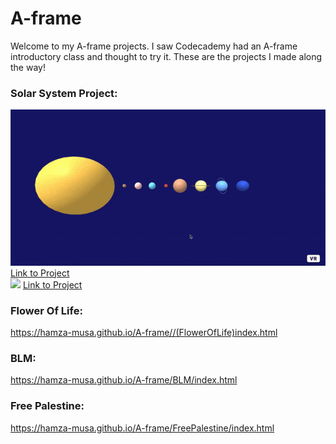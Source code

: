 # A-frame

Welcome to my A-frame projects. I saw Codecademy had an A-frame introductory class and thought to try it. These are the projects I made along the way!

### Solar System Project:

<img src="/SolarSystem/imgs/SolarSystem1.gif" target="_blank">
<a href="https://hamza-musa.github.io/A-frame/SolarSystem/indexPt1.html" target="_blank">Link to Project</a>

<br>

<img src="/SolarSystem/imgs/SolarSystemM42.gif" target="_blank">
<a href="https://hamza-musa.github.io/A-frame/SolarSystem/indexMk42.html" target="_blank">Link to Project</a>

### Flower Of Life:

https://hamza-musa.github.io/A-frame//(FlowerOfLife)index.html

### BLM:

https://hamza-musa.github.io/A-frame/BLM/index.html

### Free Palestine:

https://hamza-musa.github.io/A-frame/FreePalestine/index.html
